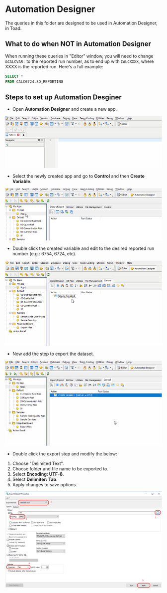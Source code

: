 # Automation Designer

The queries in this folder are designed to be used in Automation Designer, in Toad.

## What to do when NOT in Automation Designer

When running these queries in "Editor" window, you will need to change `&CALCVAR.` to
the reported run number, as to end up with `CALCXXXX`, where XXXX is the reported run.
Here's a full example:

```SQL
SELECT *
FROM CALC6724.SO_REPORTING
```

## Steps to set up Automation Desginer

- Open **Automation Designer** and create a new app.

![open automation designer and create app](/ECAP_Dashboards/SQL_Queries/automation_designer/images/01-open_auto_designer_and_create_app.gif)

- Select the newly created app and go to **Control** and then **Create Variable**.

![create variable](/ECAP_Dashboards/SQL_Queries/automation_designer/images/02-create_variable.gif)

- Double click the created variable and edit to the desired reported run number (e.g.: 6754, 6724, etc).

![edit variable](/ECAP_Dashboards/SQL_Queries/automation_designer/images/03-edit_variable.gif)

- Now add the step to export the dataset.

![add export step](/ECAP_Dashboards/SQL_Queries/automation_designer/images/04-add_export_datasaet.gif)

- Double click the export step and modify the below:
1. Choose "Delimited Text".
2. Choose folder and file name to be exported to.
3. Select **Encoding: UTF-8**.
4. Select **Delimiter: Tab**.
5. Apply changes to save options.

![edit export step](/ECAP_Dashboards/SQL_Queries/automation_designer/images/05-export_options.png)
